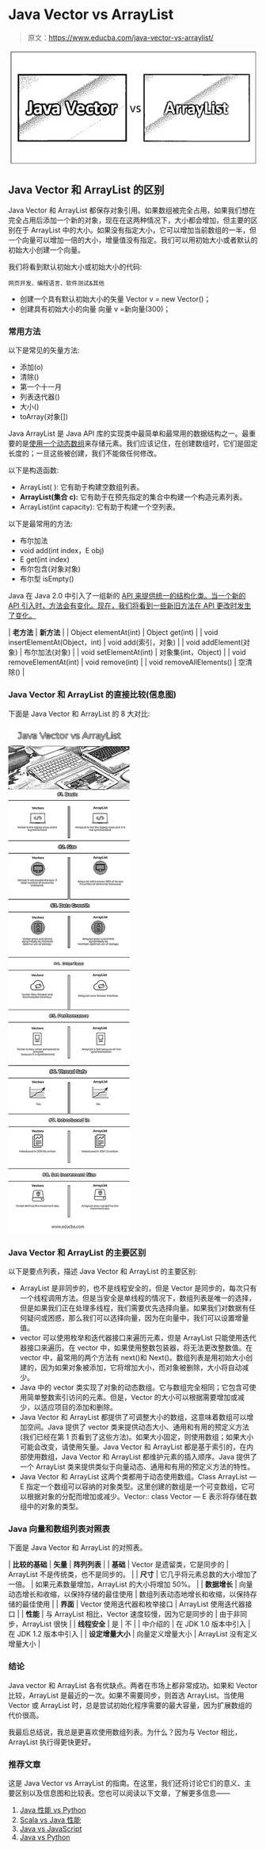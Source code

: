 # Java Vector vs ArrayList

> 原文：<https://www.educba.com/java-vector-vs-arraylist/>

![Java Vector vs ArrayList](img/1b3aa83da39eabf1eae3b81d500760a4.png)



## Java Vector 和 ArrayList 的区别

Java Vector 和 ArrayList 都保存对象引用。如果数组被完全占用，如果我们想在完全占用后添加一个新的对象，现在在这两种情况下，大小都会增加，但主要的区别在于 ArrayList 中的大小。如果没有指定大小，它可以增加当前数组的一半，但一个向量可以增加一倍的大小，增量值没有指定。我们可以用初始大小或者默认的初始大小创建一个向量。

我们将看到默认初始大小或初始大小的代码:

<small>网页开发、编程语言、软件测试&其他</small>

*   创建一个具有默认初始大小的矢量
    Vector v = new Vector()；
*   创建具有初始大小的向量
    向量 v =新向量(300)；

### 常用方法

以下是常见的矢量方法:

*   添加(o)
*   清除()
*   第一个十一月
*   列表迭代器()
*   大小()
*   toArray(对象[])

Java ArrayList 是 Java API 库的实现类中最简单和最常用的数据结构之一。最重要的是[使用一个动态数组](https://www.educba.com/dynamic-array-in-java/)来存储元素。我们应该记住，在创建数组时，它们是固定长度的；一旦这些被创建，我们不能做任何修改。

以下是构造函数:

*   ArrayList( ): 它有助于构建空数组列表。
*   **ArrayList(集合 c):** 它有助于在预先指定的集合中构建一个构造元素列表。
*   ArrayList(int capacity): 它有助于构建一个空列表。

以下是最常用的方法:

*   布尔加法
*   void add(int index，E obj)
*   E get(int index)
*   布尔包含(对象对象)
*   布尔型 isEmpty()

Java 在 Java 2.0 中引入了一组新的 [API 来提供统一的结构化类。当一个新的 API 引入时，方法会有变化。现在，我们将看到一些新旧方法在 API 更改时发生了变化。](https://www.educba.com/what-is-api-in-java/)

| **老方法** | **新方法** |
| Object elementAt(int) | Object get(int) |
| void insertElementAt(Object，int) | void add(索引，对象) |
| void addElement(对象) | 布尔加法(对象) |
| void setElementAt(int) | 对象集(int，Object) |
| void removeElementAt(int) | void remove(int) |
| void removeAllElements() | 空清除() |

### Java Vector 和 ArrayList 的直接比较(信息图)

下面是 Java Vector 和 ArrayList 的 8 大对比:

![Java Vector vs ArrayList](img/5f29f67eb74cdc66e16a196549937e22.png)



### Java Vector 和 ArrayList 的主要区别

以下是要点列表，描述 Java Vector 和 ArrayList 的主要区别:

*   ArrayList 是非同步的，也不是线程安全的，但是 Vector 是同步的，每次只有一个线程调用方法。但是当安全是单线程的情况下，数组列表是唯一的选择，但是如果我们正在处理多线程，我们需要优先选择向量。如果我们对数据有任何疑问或困惑，那么我们可以选择向量，因为在向量中，我们可以设置增量值。
*   vector 可以使用枚举和迭代器接口来遍历元素，但是 ArrayList 只能使用迭代器接口来遍历。在 vector 中，如果使用整数包装器，将无法更改整数值。在 vector 中，最常用的两个方法有 next()和 Next()。数组列表是用初始大小创建的，因为如果对象被添加，它将增加大小，而对象被删除，大小将自动减少。
*   Java 中的 vector 类实现了对象的动态数组。它与数组完全相同；它包含可使用简单整数索引访问的元素。但是，Vector 的大小可以根据需要增加或减少，以适应项目的添加和删除。
*   Java Vector 和 ArrayList 都提供了可调整大小的数组，这意味着数组可以增加空间。Java 提供了 vector 类来提供动态大小、通用和有用的预定义方法(我们已经在第 1 页看到了这些方法)。如果大小固定，则使用数组；如果大小可能会改变，请使用矢量。Java Vector 和 ArrayList 都是基于索引的，在内部使用数组，Java Vector 和 ArrayList 都维护元素的插入顺序。Java 提供了一个 ArrayList 类来提供类似于向量动态、通用和有用的预定义方法的特性。
*   Java Vector 和 ArrayList 这两个类都用于动态使用数组。Class ArrayList <e>— E 指定一个数组可以容纳的对象类型。这里创建的数组是一个可变数组，它可以根据对象的分配而增加或减少。Vector:: class Vector <e>— E 表示将存储在数组中的对象的类型。</e></e>

### Java 向量和数组列表对照表

下面是 Java Vector 和 ArrayList 的对照表。

| **比较的基础** | **矢量** | **阵列列表** |
| **基础** | Vector 是遗留类，它是同步的 | ArrayList 不是传统类，也不是同步的。 |
| **尺寸** | 它几乎将元素总数的大小增加了一倍。 | 如果元素数量增加，ArrayList 的大小将增加 50%。 |
| **数据增长** | 向量动态增长和收缩，以保持存储的最佳使用 | 数组列表动态地增长和收缩，以保持存储的最佳使用 |
| **界面** | Vector 使用迭代器和枚举接口 | ArrayList 使用迭代器接口 |
| **性能** | 与 ArrayList 相比，Vector 速度较慢，因为它是同步的 | 由于非同步，ArrayList 很快 |
| **线程安全** | 是 | 不 |
| 中介绍的 | 在 JDK 1.0 版本中引入 | 在 JDK 1.2 版本中引入 |
| **设定增量大小** | 向量定义增量大小 | ArrayList 没有定义增量大小 |

### 结论

Java vector 和 ArrayList 各有优缺点。两者在市场上都非常成功。如果和 Vector 比较，ArrayList 是最近的一次。如果不需要同步，则首选 ArrayList。当使用 Vector 或 ArrayList 时，总是尝试初始化程序需要的最大容量，因为扩展数组的代价很高。

我最后总结说，我总是更喜欢使用数组列表。为什么？因为与 Vector 相比，ArrayList 执行得更快更好。

### 推荐文章

这是 Java Vector vs ArrayList 的指南。在这里，我们还将讨论它们的意义、主要区别以及信息图和比较表。您也可以阅读以下文章，了解更多信息——

1.  [Java 性能 vs Python](https://www.educba.com/java-performance-vs-python/)
2.  [Scala vs Java 性能](https://www.educba.com/scala-vs-java-performance/)
3.  [Java vs JavaScript](https://www.educba.com/java-vs-javascript/)
4.  [Java vs Python](https://www.educba.com/java-vs-python/)





